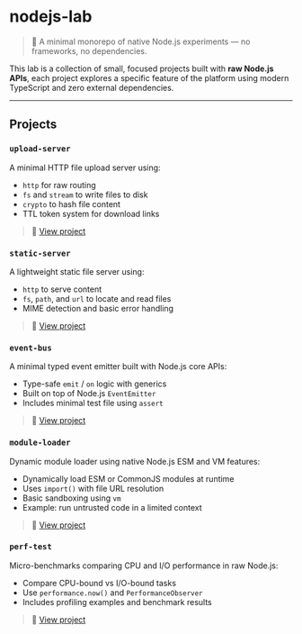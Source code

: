 # nodejs-lab

> 🧪 A minimal monorepo of native Node.js experiments — no frameworks, no dependencies.

This lab is a collection of small, focused projects built with **raw Node.js APIs**,
each project explores a specific feature of the platform using modern TypeScript and zero external dependencies.

---

## Projects

### `upload-server`

A minimal HTTP file upload server using:

- `http` for raw routing
- `fs` and `stream` to write files to disk
- `crypto` to hash file content
- TTL token system for download links

> 📄 [View project](./apps/upload-server)

### `static-server`

A lightweight static file server using:

- `http` to serve content
- `fs`, `path`, and `url` to locate and read files
- MIME detection and basic error handling

> 📄 [View project](./apps/static-server)

### `event-bus`

A minimal typed event emitter built with Node.js core APIs:

- Type-safe `emit` / `on` logic with generics
- Built on top of Node.js `EventEmitter`
- Includes minimal test file using `assert`

> 📄 [View project](./apps/event-bus)

### `module-loader`

Dynamic module loader using native Node.js ESM and VM features:

- Dynamically load ESM or CommonJS modules at runtime
- Uses `import()` with file URL resolution
- Basic sandboxing using `vm`
- Example: run untrusted code in a limited context

> 📄 [View project](./apps/module-loader)

### `perf-test`

Micro-benchmarks comparing CPU and I/O performance in raw Node.js:

- Compare CPU-bound vs I/O-bound tasks
- Use `performance.now()` and `PerformanceObserver`
- Includes profiling examples and benchmark results

> 📄 [View project](./apps/perf-test)
